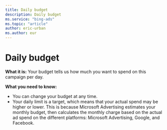 ```yaml
---
title: Daily budget
description: Daily budget
ms.service: "bing-ads"
ms.topic: "article"
author: eric-urban
ms.author: eur
---
```


# Daily budget

**What it is:**     Your budget tells us how much you want to spend on this campaign per day.

**What you need to know:**
- You can change your budget at any time.
- Your daily limit is a target, which means that your actual spend may be higher or lower. This is because Microsoft Advertising estimates your monthly budget, then calculates the monthly charge based on the actual ad spend on the different platforms: Microsoft Advertising, Google, and Facebook.


